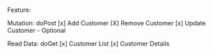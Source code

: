Feature:

Mutation: doPost
[x] Add Customer
[X] Remove Customer
[x] Update Customer - Optional

Read Data: doGet
[x] Customer List
[x] Customer Details
